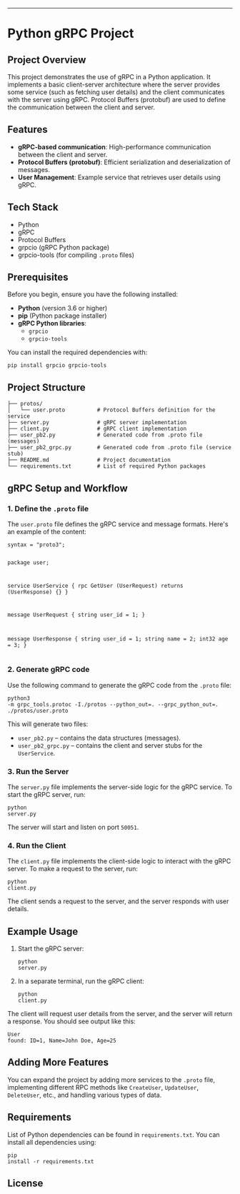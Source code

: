 <div class="flex w-full flex-col gap-1 empty:hidden first:pt-[3px]"><div class="markdown prose w-full break-words dark:prose-invert dark"><hr><h1>Python gRPC Project</h1><h2>Project Overview</h2><p>This project demonstrates the use of gRPC in a Python application. It implements a basic client-server architecture where the server provides some service (such as fetching user details) and the client communicates with the server using gRPC. Protocol Buffers (protobuf) are used to define the communication between the client and server.</p><h2>Features</h2><ul><li><strong>gRPC-based communication</strong>: High-performance communication between the client and server.</li><li><strong>Protocol Buffers (protobuf)</strong>: Efficient serialization and deserialization of messages.</li><li><strong>User Management</strong>: Example service that retrieves user details using gRPC.</li></ul><h2>Tech Stack</h2><ul><li>Python</li><li>gRPC</li><li>Protocol Buffers</li><li><a rel="noopener" target="_new" style="--streaming-animation-state: var(--batch-play-state-1); --animation-rate: var(--batch-play-rate-1);"><span style="--animation-count: 8; --streaming-animation-state: var(--batch-play-state-2);">grpcio</span></a> (gRPC Python package)</li><li><a rel="noopener" target="_new" style="--streaming-animation-state: var(--batch-play-state-1); --animation-rate: var(--batch-play-rate-1);"><span style="--animation-count: 10; --streaming-animation-state: var(--batch-play-state-2);">grpcio</span><span style="--animation-count: 11; --streaming-animation-state: var(--batch-play-state-2);">-tools</span></a> (for compiling <code>.proto</code> files)</li></ul><h2>Prerequisites</h2><p>Before you begin, ensure you have the following installed:</p><ul><li><strong>Python</strong> (version 3.6 or higher)</li><li><strong>pip</strong> (Python package installer)</li><li><strong>gRPC Python libraries</strong>:<ul><li><code>grpcio</code></li><li><code>grpcio-tools</code></li></ul></li></ul><p>You can install the required dependencies with:</p><pre class="!overflow-visible"><div class="overflow-y-auto p-4" dir="ltr"><code class="!whitespace-pre hljs language-bash">pip install grpcio grpcio-tools
</code></div></pre><h2>Project Structure</h2><pre class="!overflow-visible"><div class="overflow-y-auto p-4" dir="ltr"><code class="!whitespace-pre hljs language-bash">├── protos/
│   └── user.proto          <span class="hljs-comment"># Protocol Buffers definition for the service</span>
├── server.py               <span class="hljs-comment"># gRPC server implementation</span>
├── client.py               <span class="hljs-comment"># gRPC client implementation</span>
├── user_pb2.py             <span class="hljs-comment"># Generated code from .proto file (messages)</span>
├── user_pb2_grpc.py        <span class="hljs-comment"># Generated code from .proto file (service stub)</span>
├── README.md               <span class="hljs-comment"># Project documentation</span>
└── requirements.txt        <span class="hljs-comment"># List of required Python packages</span>
</code></div></pre><h2>gRPC Setup and Workflow</h2><h3>1. Define the <code>.proto</code> file</h3><p>The <code>user.proto</code> file defines the gRPC service and message formats. Here's an example of the content:</p><pre class="!overflow-visible"><div class="overflow-y-auto p-4" dir="ltr"><code class="!whitespace-pre hljs language-proto">syntax = "proto3";

package user;

service UserService {
  rpc GetUser (UserRequest) returns (UserResponse) {}
}

message UserRequest {
  string user_id = 1;
}

message UserResponse {
  string user_id = 1;
  string name = 2;
  int32 age = 3;
}
</code></div></pre><h3>2. Generate gRPC code</h3><p>Use the following command to generate the gRPC code from the <code>.proto</code> file:</p><pre class="!overflow-visible"><div class="overflow-y-auto p-4" dir="ltr"><code class="!whitespace-pre hljs language-bash">python3 -m grpc_tools.protoc -I./protos --python_out=. --grpc_python_out=. ./protos/user.proto
</code></div></pre><p>This will generate two files:</p><ul><li><code>user_pb2.py</code> – contains the data structures (messages).</li><li><code>user_pb2_grpc.py</code> – contains the client and server stubs for the <code>UserService</code>.</li></ul><h3>3. Run the Server</h3><p>The <code>server.py</code> file implements the server-side logic for the gRPC service. To start the gRPC server, run:</p><pre class="!overflow-visible"><div class="overflow-y-auto p-4" dir="ltr"><code class="!whitespace-pre hljs language-bash">python server.py
</code></div></pre><p>The server will start and listen on port <code>50051</code>.</p><h3>4. Run the Client</h3><p>The <code>client.py</code> file implements the client-side logic to interact with the gRPC server. To make a request to the server, run:</p><pre class="!overflow-visible"><div class="overflow-y-auto p-4" dir="ltr"><code class="!whitespace-pre hljs language-bash">python client.py
</code></div></pre><p>The client sends a request to the server, and the server responds with user details.</p><h2>Example Usage</h2><ol><li><p>Start the gRPC server:</p><pre class="!overflow-visible"><div class="overflow-y-auto p-4" dir="ltr"><code class="!whitespace-pre hljs language-bash">python server.py
</code></div></pre></li><li><p>In a separate terminal, run the gRPC client:</p><pre class="!overflow-visible"><div class="overflow-y-auto p-4" dir="ltr"><code class="!whitespace-pre hljs language-bash">python client.py
</code></div></pre></li></ol><p>The client will request user details from the server, and the server will return a response. You should see output like this:</p><pre class="!overflow-visible"><div class="overflow-y-auto p-4" dir="ltr"><code class="!whitespace-pre hljs language-bash">User found: ID=1, Name=John Doe, Age=25
</code></div></pre><h2>Adding More Features</h2><p>You can expand the project by adding more services to the <code>.proto</code> file, implementing different RPC methods like <code>CreateUser</code>, <code>UpdateUser</code>, <code>DeleteUser</code>, etc., and handling various types of data.</p><h2>Requirements</h2><p>List of Python dependencies can be found in <code>requirements.txt</code>. You can install all dependencies using:</p><pre class="!overflow-visible"><div class="overflow-y-auto p-4" dir="ltr"><code class="!whitespace-pre hljs language-bash">pip install -r requirements.txt
</code></div></pre><h2>License</h2>
